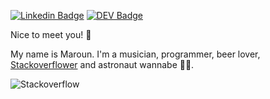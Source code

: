 [![Linkedin Badge](https://img.shields.io/badge/-Maroun_Maroun-blue?style=flat-square&logo=Linkedin&logoColor=white&link=https://www.linkedin.com/in/marounb//)](https://www.linkedin.com/in/marounb/)
[![DEV Badge](https://img.shields.io/badge/-DEV.to-000?style=flat-square&logo=dev.to&logoColor=white&link=https://dev.to/marounmaroun)](https://dev.to/marounmaroun)

Nice to meet you! 🍻

My name is Maroun. I'm a musician, programmer, beer lover, [Stackoverflower](https://stackoverflow.com/users/1735406/maroun) and astronaut wannabe 👨‍🚀.

![Stackoverflow](https://stackoverflow.com/users/flair/1735406.png)
